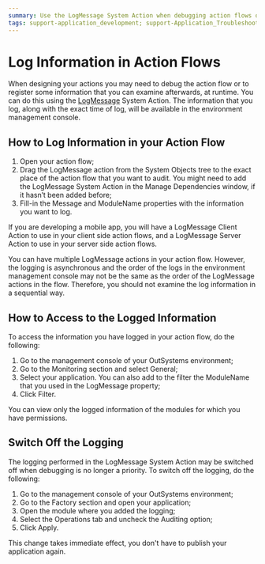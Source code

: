 ```yaml
---
summary: Use the LogMessage System Action when debugging action flows or to register some kind of information that you wish to examine at runtime.
tags: support-application_development; support-Application_Troubleshooting
---
```


# Log Information in Action Flows

When designing your actions you may need to debug the action flow or to register some information that you can examine afterwards, at runtime. You can do this using the [LogMessage](<../../ref/apis/system-actions.md#LogMessage>) System Action. The information that you log, along with the exact time of log, will be available in the environment management console.

##  How to Log Information in your Action Flow

  1. Open your action flow; 
  2. Drag the  LogMessage action from the System Objects tree to the exact place of the action flow that you want to audit. You might need to add the LogMessage System Action in the Manage Dependencies window, if it hasn’t been added before; 
  3. Fill-in the Message and ModuleName properties with the information you want to log. 

If you are developing a mobile app, you will have a LogMessage Client Action to use in your client side action flows, and a LogMessage Server Action to use in your server side action flows.

You can have multiple LogMessage actions in your action flow. However, the logging is asynchronous and the order of the logs in the environment management console may not be the same as the order of the LogMessage actions in the flow. Therefore, you should not examine the log information in a sequential way.

##  How to Access to the Logged Information

To access the information you have logged in your action flow, do the
following:

  1. Go to the management console of your OutSystems environment; 
  2. Go to the Monitoring section and select General; 
  3. Select your application. You can also add to the filter the ModuleName that you used in the LogMessage property; 
  4. Click Filter. 

You can view only the logged information of the modules for which you have permissions.

## Switch Off the Logging

The logging performed in the LogMessage System Action may be switched off when debugging is no longer a priority. To switch off the logging, do the following:

  1. Go to the management console of your OutSystems environment; 
  2. Go to the Factory section and open your application; 
  3. Open the module where you added the logging; 
  4. Select the Operations tab and uncheck the Auditing option; 
  5. Click Apply. 

This change takes immediate effect, you don't have to publish your application again.
